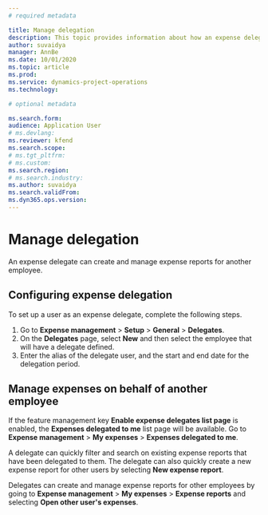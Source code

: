 ```yaml
---
# required metadata

title: Manage delegation
description: This topic provides information about how an expense delegate can create and manage expense reports for another employee .
author: suvaidya
manager: AnnBe
ms.date: 10/01/2020
ms.topic: article
ms.prod: 
ms.service: dynamics-project-operations
ms.technology: 

# optional metadata

ms.search.form: 
audience: Application User
# ms.devlang: 
ms.reviewer: kfend
ms.search.scope: 
# ms.tgt_pltfrm: 
# ms.custom: 
ms.search.region: 
# ms.search.industry: 
ms.author: suvaidya
ms.search.validFrom: 
ms.dyn365.ops.version: 
---
```


# Manage delegation
An expense delegate can create and manage expense reports for another employee.

## Configuring expense delegation

To set up a user as an expense delegate, complete the following steps. 
1. Go to **Expense management** > **Setup** > **General** > **Delegates**. 
2. On the **Delegates** page, select **New** and then select the employee that will have a delegate defined. 
3. Enter the alias of the delegate user, and the start and end date for the delegation period.

## Manage expenses on behalf of another employee

If the feature management key **Enable expense delegates list page** is enabled, the **Expenses delegated to me** list page will be available. Go to **Expense management** > **My expenses** > **Expenses delegated to me**.

A delegate can quickly filter and search on existing expense reports that have been delegated to them. The delegate can also quickly create a new expense report for other users by selecting **New expense report**.

Delegates can create and manage expense reports for other employees by going to **Expense management** > **My expenses** > **Expense reports** and selecting **Open other user's expenses**.
